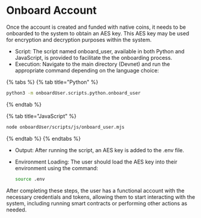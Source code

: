 # Onboard Account

Once the account is created and funded with native coins, it needs to be onboarded to the system to obtain an AES key. This AES key may be used for encryption and decryption purposes within the system.

* Script: The script named onboard\_user, available in both Python and JavaScript, is provided to facilitate the the onboarding process.
* Execution: Navigate to the main directory (Devnet) and run the appropriate command depending on the language choice:

{% tabs %}
{% tab title="Python" %}
```bash
python3 -m onboardUser.scripts.python.onboard_user
```
{% endtab %}

{% tab title="JavaScript" %}
```bash
node onboardUser/scripts/js/onboard_user.mjs
```
{% endtab %}
{% endtabs %}

* Output: After running the script, an AES key is added to the .env file.
*   Environment Loading: The user should load the AES key into their environment using the command:

    ```bash
    source .env
    ```

After completing these steps, the user has a functional account with the necessary credentials and tokens, allowing them to start interacting with the system, including running smart contracts or performing other actions as needed.
